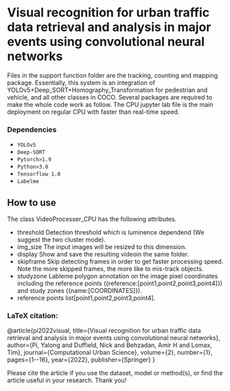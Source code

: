 # Visual recognition for urban traffic data retrieval and analysis in major events using convolutional neural networks
Files in the support function folder are the tracking, counting and mapping package. Essentially, this system is an integration of YOLOv5+Deep_SORT+Homography_Transformation for pedestrian and vehicle, and all other classes in COCO. Several packages are required to make the whole code work as follow. The CPU jupyter lab file is the main deployment on regular CPU with faster than real-time speed. 
### Dependencies
- `YOLOv5`
- `Deep-SORT`
- `Pytorch>1.9`
- `Python>3.8`
- `Tensorflow 1.0`
- `Labelme`

## How to use
The class VideoProcesser_CPU has the following attributes. 

- threshold Detection threshold which is luminence dependend (We suggest the two cluster mode).
- img_size The input images will be resized to this dimension.
- display Show and save the resulting videoin the same folder.
- skipframe Skip detecting frames in order to get faster processing speed. Note the more skipped frames, the more like to mis-track objects.
- studyzone Lableme polygon annotation on the image pixel coordinates including the reference points ({reference:[point1,point2,point3,point4]}) and study zones ({name:[COORDINATES]}). 
- reference points list[point1,point2,point3,point4]. 



### LaTeX citation:

@article{pi2022visual,
  title={Visual recognition for urban traffic data retrieval and analysis in major events using convolutional neural networks},
  author={Pi, Yalong and Duffield, Nick and Behzadan, Amir H and Lomax, Tim},
  journal={Computational Urban Science},
  volume={2},
  number={1},
  pages={1--16},
  year={2022},
  publisher={Springer}
}

Please cite the article if you use the dataset, model or method(s), or find the article useful in your research. Thank you!



